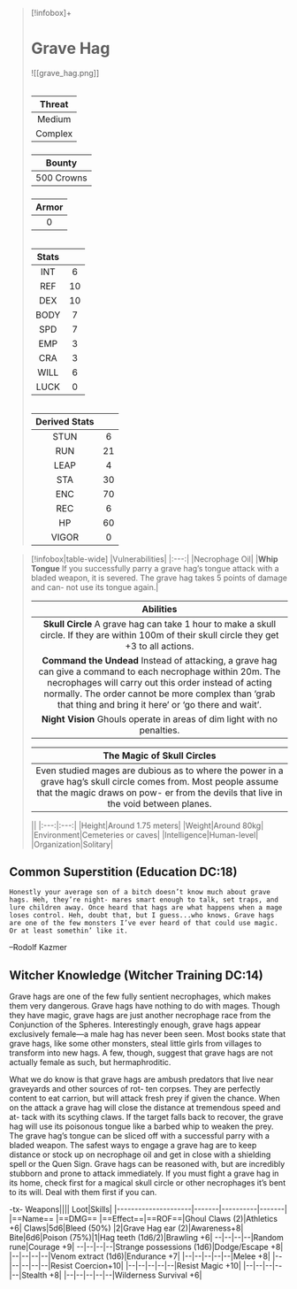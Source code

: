 >[!infobox]+
># Grave Hag
>![[grave_hag.png]]
>###### 
>|Threat|
>|:---:|
>|Medium|
>|Complex|
>##### 
>|Bounty|
>|:---:|
>|500 Crowns|
>#####
>|Armor|
>|:---:|
>|0|
>###### 
>
>|Stats||
>|:---:|:---:|
>|INT|6|
>|REF|10|
>|DEX|10|
>|BODY|7|
>|SPD|7|
>|EMP|3|
>|CRA|3|
>|WILL|6|
>|LUCK|0|
>######
>|Derived Stats||
>|:---:|:---:|
>|STUN|6|
>|RUN|21|
>|LEAP|4|
>|STA|30|
>|ENC|70|
>|REC|6|
>|HP|60|
>|VIGOR|0|

>[!infobox|table-wide]
>|Vulnerabilities|
>|:---:|
>|Necrophage Oil|
>|**Whip Tongue** If you successfully parry a grave hag’s tongue attack with a bladed weapon, it is severed. The grave hag takes 5 points of damage and can- not use its tongue again.|
>
>|Abilities|
>|:---:|
>|**Skull Circle** A grave hag can take 1 hour to make a skull circle. If they are within 100m of their skull circle they get +3 to all actions.|
>|**Command the Undead** Instead of attacking, a grave hag can give a command to each necrophage within 20m. The necrophages will carry out this order instead of acting normally. The order cannot be more complex than ‘grab that thing and bring it here’ or ‘go there and wait’.|
>|**Night Vision** Ghouls operate in areas of dim light with no penalties.|
>
>|The Magic of Skull Circles|
>|:---:|
>|Even studied mages are dubious as to where the power in a grave hag’s skull circle comes from. Most people assume that the magic draws on pow- er from the devils that live in the void between planes.|
>
>||
>|:---:|:---:|
>|Height|Around 1.75 meters|
>|Weight|Around 80kg|
>|Environment|Cemeteries or caves|
>|Intelligence|Human-level|
>|Organization|Solitary|

## Common Superstition (Education DC:18)
```ad-quote
Honestly your average son of a bitch doesn’t know much about grave hags. Heh, they’re night- mares smart enough to talk, set traps, and lure children away. Once heard that hags are what happens when a mage loses control. Heh, doubt that, but I guess...who knows. Grave hags are one of the few monsters I’ve ever heard of that could use magic. Or at least somethin’ like it.
```
–Rodolf Kazmer

## Witcher Knowledge (Witcher Training DC:14)
Grave hags are one of the few fully sentient necrophages, which makes them very dangerous. Grave hags have nothing to do with mages. Though they have magic, grave hags are just another necrophage race from the Conjunction of the Spheres. Interestingly enough, grave hags appear exclusively female—a male hag has never been seen. Most books state that grave hags, like some other monsters, steal little girls from villages to transform into new hags. A few, though, suggest that grave hags are not actually female as such, but hermaphroditic.

What we do know is that grave hags are ambush predators that live near graveyards and other sources of rot- ten corpses. They are perfectly content to eat carrion, but will attack fresh prey if given the chance. When on the attack a grave hag will close the distance at tremendous speed and at- tack with its scything claws. If the target falls back to recover, the grave hag will use its poisonous tongue like a barbed whip to weaken the prey. The grave hag’s tongue can be sliced off with a successful parry with a bladed weapon. The safest ways to engage a grave hag are to keep distance or stock up on necrophage oil and get in close with a shielding spell or the Quen Sign. Grave hags can be reasoned with, but are incredibly stubborn and prone to attack immediately. If you must fight a grave hag in its home, check first for a magical skull circle or other necrophages it’s bent to its will. Deal with them first if you can.

-tx-
Weapons||||                  Loot|Skills|
|---------------------|-------|----------|-------|
|==Name==                      |==DMG==    |==Effect==|==ROF==|Ghoul Claws (2)|Athletics +6|
Claws|5d6|Bleed (50%)   |2|Grave Hag ear (2)|Awareness+8|
Bite|6d6|Poison (75%)|1|Hag teeth (1d6/2)|Brawling +6|
--|--|--|--|Random rune|Courage +9|
--|--|--|--|Strange possessions (1d6)|Dodge/Escape +8|
|--|--|--|--|Venom extract (1d6)|Endurance +7|
|--|--|--|--|--|Melee +8|
|--|--|--|--|--|Resist Coercion+10|
|--|--|--|--|--|Resist Magic +10|
|--|--|--|--|--|Stealth +8|
|--|--|--|--|--|Wilderness Survival +6|
